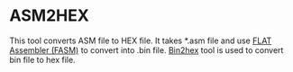 # ASM2HEX

This tool converts ASM file to HEX file. It takes *.asm file and use [FLAT Assembler (FASM)](http://flatassembler.net/) to convert into .bin file. [Bin2hex](http://www.ht-lab.com/freeutils/bin2hex/bin2hex.html) tool is used to convert bin file to hex file.
